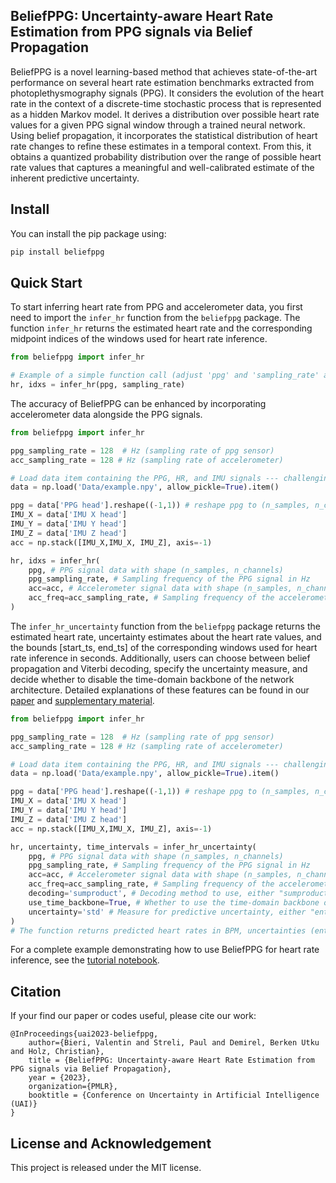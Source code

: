 ## BeliefPPG: Uncertainty-aware Heart Rate Estimation from PPG signals via Belief Propagation

BeliefPPG is a novel learning-based method that achieves state-of-the-art performance on several heart rate estimation benchmarks extracted from photoplethysmography signals (PPG). It considers the evolution of the heart rate in the context of a discrete-time stochastic process that is represented as a hidden Markov model. It derives a distribution over possible heart rate values for a given PPG signal window through a trained neural network. Using belief propagation, it incorporates the statistical distribution of heart rate changes to refine these estimates in a temporal context. From this, it obtains a quantized probability distribution over the range of possible heart rate values that captures a meaningful and well-calibrated estimate of the inherent predictive uncertainty.

Install
----------
You can install the pip package using:
```bash
pip install beliefppg
```

Quick Start
----------
To start inferring heart rate from PPG and accelerometer data, you first need to import the `infer_hr` function from the `beliefppg` package.
The function `infer_hr` returns the estimated heart rate and the corresponding midpoint indices of the windows used for heart rate inference.
```python
from beliefppg import infer_hr

# Example of a simple function call (adjust 'ppg' and 'sampling_rate' as per your data)
hr, idxs = infer_hr(ppg, sampling_rate)
```

The accuracy of BeliefPPG can be enhanced by incorporating accelerometer data alongside the PPG signals.
```python
from beliefppg import infer_hr

ppg_sampling_rate = 128  # Hz (sampling rate of ppg sensor)
acc_sampling_rate = 128 # Hz (sampling rate of accelerometer)

# Load data item containing the PPG, HR, and IMU signals --- challenging custom dataset
data = np.load('Data/example.npy', allow_pickle=True).item()

ppg = data['PPG head'].reshape((-1,1)) # reshape ppg to (n_samples, n_channels)
IMU_X = data['IMU X head']
IMU_Y = data['IMU Y head']
IMU_Z = data['IMU Z head']
acc = np.stack([IMU_X,IMU_X, IMU_Z], axis=-1)

hr, idxs = infer_hr(
    ppg, # PPG signal data with shape (n_samples, n_channels)
    ppg_sampling_rate, # Sampling frequency of the PPG signal in Hz
    acc=acc, # Accelerometer signal data with shape (n_samples, n_channels). BeliefPPG to function without accelerometer signal data, but its accuracy may be reduced.
    acc_freq=acc_sampling_rate, # Sampling frequency of the accelerometer signal in Hz
)
```

The `infer_hr_uncertainty` function from the `beliefppg` package returns the estimated heart rate, uncertainty estimates about the heart rate values, and the bounds [start_ts, end_ts] of the corresponding windows used for heart rate inference in seconds.
Additionally, users can choose between belief propagation and Viterbi decoding, specify the uncertainty measure, and decide whether to disable the time-domain backbone of the network architecture. Detailed explanations of these features can be found in our [paper](https://static.siplab.org/papers/uai2023-beliefppg.pdf) and [supplementary material](https://static.siplab.org/papers/uai2023-beliefppg-supplementary.pdf).
```python
from beliefppg import infer_hr

ppg_sampling_rate = 128  # Hz (sampling rate of ppg sensor)
acc_sampling_rate = 128 # Hz (sampling rate of accelerometer)

# Load data item containing the PPG, HR, and IMU signals --- challenging custom dataset
data = np.load('Data/example.npy', allow_pickle=True).item()

ppg = data['PPG head'].reshape((-1,1)) # reshape ppg to (n_samples, n_channels)
IMU_X = data['IMU X head']
IMU_Y = data['IMU Y head']
IMU_Z = data['IMU Z head']
acc = np.stack([IMU_X,IMU_X, IMU_Z], axis=-1)

hr, uncertainty, time_intervals = infer_hr_uncertainty(
    ppg, # PPG signal data with shape (n_samples, n_channels)
    ppg_sampling_rate, # Sampling frequency of the PPG signal in Hz
    acc=acc, # Accelerometer signal data with shape (n_samples, n_channels). BeliefPPG to function without accelerometer signal data, but its accuracy may be reduced.
    acc_freq=acc_sampling_rate, # Sampling frequency of the accelerometer signal in Hz
    decoding='sumproduct', # Decoding method to use, either "sumproduct" or "viterbi"
    use_time_backbone=True, # Whether to use the time-domain backbone or not
    uncertainty='std' # Measure for predictive uncertainty, either "entropy" or "std"
)
# The function returns predicted heart rates in BPM, uncertainties (entropy or std), and time intervals in seconds.
```
For a complete example demonstrating how to use BeliefPPG for heart rate inference, see the [tutorial notebook](https://github.com/eth-siplab/BeliefPPG/blob/master/tutorial.ipynb).

Citation
----------
If your find our paper or codes useful, please cite our work:

    @InProceedings{uai2023-beliefppg,
        author={Bieri, Valentin and Streli, Paul and Demirel, Berken Utku and Holz, Christian},
        title = {BeliefPPG: Uncertainty-aware Heart Rate Estimation from PPG signals via Belief Propagation},
        year = {2023},
        organization={PMLR},
        booktitle = {Conference on Uncertainty in Artificial Intelligence (UAI)}
    }

License and Acknowledgement
----------
This project is released under the MIT license.



